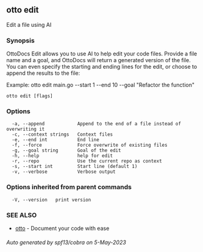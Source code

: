 ## otto edit

Edit a file using AI

### Synopsis

OttoDocs Edit allows you to use AI to help edit your code files. 
Provide a file name and a goal, and OttoDocs will return a generated version of the file.
You can even specify the starting and ending lines for the edit, or choose to append the results to the file:

Example: otto edit main.go --start 1 --end 10 --goal "Refactor the function"

```
otto edit [flags]
```

### Options

```
  -a, --append            Append to the end of a file instead of overwriting it
  -c, --context strings   Context files
  -e, --end int           End line
  -f, --force             Force overwrite of existing files
  -g, --goal string       Goal of the edit
  -h, --help              help for edit
  -r, --repo              Use the current repo as context
  -s, --start int         Start line (default 1)
  -v, --verbose           Verbose output
```

### Options inherited from parent commands

```
  -V, --version   print version
```

### SEE ALSO

* [otto](otto.md)	 - Document your code with ease

###### Auto generated by spf13/cobra on 5-May-2023
